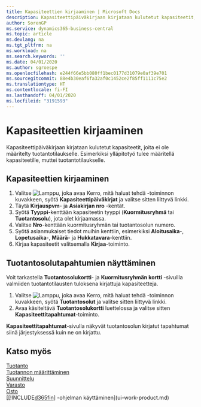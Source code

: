 ```yaml
---
title: Kapasiteettien kirjaaminen | Microsoft Docs
description: Kapasiteettipäiväkirjaan kirjataan kulutetut kapasiteetit, joita ei ole määritelty tuotantotilaukselle. Esimerkiksi ylläpitotyö tulee määritellä kapasiteetille, muttei tuotantotilaukselle.
author: SorenGP
ms.service: dynamics365-business-central
ms.topic: article
ms.devlang: na
ms.tgt_pltfrm: na
ms.workload: na
ms.search.keywords: ''
ms.date: 04/01/2020
ms.author: sgroespe
ms.openlocfilehash: e244f66e5bb080ff1bec0177d31079e0af39e701
ms.sourcegitcommit: 88e4b30eaf6fa32af0c1452ce2f85ff1111c75e2
ms.translationtype: HT
ms.contentlocale: fi-FI
ms.lasthandoff: 04/01/2020
ms.locfileid: "3191593"
---
```

# <a name="post-capacities"></a>Kapasiteettien kirjaaminen
Kapasiteettipäiväkirjaan kirjataan kulutetut kapasiteetit, joita ei ole määritelty tuotantotilaukselle. Esimerkiksi ylläpitotyö tulee määritellä kapasiteetille, muttei tuotantotilaukselle.  

## <a name="to-post-capacities"></a>Kapasiteettien kirjaaminen  
1.  Valitse ![Lamppu, joka avaa Kerro, mitä haluat tehdä -toiminnon](media/ui-search/search_small.png "Kerro, mitä haluat tehdä") kuvakkeen, syötä **Kapasiteettipäiväkirjat** ja valitse sitten liittyvä linkki.  
2.  Täytä **Kirjauspvm**- ja **Asiakirjan nro** -kentät.  
3.  Syötä **Tyyppi**-kenttään kapasiteetin tyyppi (**Kuormitusryhmä** tai **Tuotantosolu**), jota olet kirjaamassa.  
4.  Valitse **Nro**-kenttään kuormitusryhmän tai tuotantosolun numero.  
5.  Syötä asianmukaiset tiedot muihin kenttiin, esimerkiksi **Aloitusaika**-, **Lopetusaika**-, **Määrä**- ja **Hukkatavara**-kenttiin.  
6.  Kirjaa kapasiteetit valitsemalla **Kirjaa**-toiminto.  

## <a name="to-view-work-center-ledger-entries"></a>Tuotantosolutapahtumien näyttäminen  
Voit tarkastella **Tuotantosolukortti**- ja **Kuormitusryhmän kortti** -sivuilla valmiiden tuotantotilausten tuloksena kirjattuja kapasiteetteja.    
1.  Valitse ![Lamppu, joka avaa Kerro, mitä haluat tehdä -toiminnon](media/ui-search/search_small.png "Kerro, mitä haluat tehdä") kuvakkeen, syötä **Tuotantosolut** ja valitse sitten liittyvä linkki.  
2.  Avaa käsiteltävä **Tuotantosolukortti** luettelossa ja valitse sitten **Kapasiteettitapahtumat**-toiminto.  

**Kapasiteettitapahtumat**-sivulla näkyvät tuotantosolun kirjatut tapahtumat siinä järjestyksessä kuin ne on kirjattu.   

## <a name="see-also"></a>Katso myös  
[Tuotanto](production-manage-manufacturing.md)    
[Tuotannon määrittäminen](production-configure-production-processes.md)  
[Suunnittelu](production-planning.md)      
[Varasto](inventory-manage-inventory.md)  
[Osto](purchasing-manage-purchasing.md)  
[[!INCLUDE[d365fin](includes/d365fin_md.md)] -ohjelman käyttäminen](ui-work-product.md)
